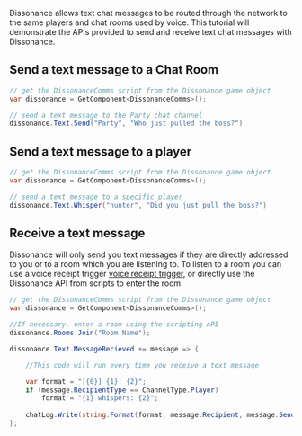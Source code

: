 Dissonance allows text chat messages to be routed through the network to the same players and chat rooms used by voice. This tutorial will demonstrate the APIs provided to send and receive text chat messages with Dissonance.

## Send a text message to a Chat Room

```csharp
// get the DissonanceComms script from the Dissonance game object
var dissonance = GetComponent<DissonanceComms>();

// send a text message to the Party chat channel
dissonance.Text.Send("Party", "Who just pulled the boss?")
```

## Send a text message to a player

```csharp
// get the DissonanceComms script from the Dissonance game object
var dissonance = GetComponent<DissonanceComms>();

// send a text message to a specific player
dissonance.Text.Whisper("hunter", "Did you just pull the boss?")
```

## Receive a text message

Dissonance will only send you text messages if they are directly addressed to you or to a room which you are listening to. To listen to a room you can use a voice receipt trigger [voice receipt trigger](../Reference/Components/Voice-Receipt-Trigger.md), or directly use the Dissonance API from scripts to enter the room.

```csharp
// get the DissonanceComms script from the Dissonance game object
var dissonance = GetComponent<DissonanceComms>();

//If necessary, enter a room using the scripting API
dissonance.Rooms.Join("Room Name");

dissonance.Text.MessageRecieved += message => {

	//This code will run every time you receive a text message

    var format = "[{0}] {1}: {2}";
    if (message.RecipientType == ChannelType.Player)
        format = "{1} whispers: {2}";
    
    chatLog.Write(string.Format(format, message.Recipient, message.Sender, message.Message));
};
```